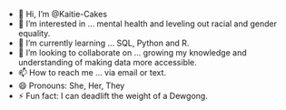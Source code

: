 - 👋 Hi, I’m @Kaitie-Cakes
- 👀 I’m interested in ... mental health and leveling out racial and gender equality.
- 🌱 I’m currently learning ... SQL, Python and R.
- 💞️ I’m looking to collaborate on ... growing my knowledge and understanding of making data more accessible. 
- 📫 How to reach me ... via email or text.
- 😄 Pronouns: She, Her, They
- ⚡ Fun fact: I can deadlift the weight of a Dewgong. 

<!---
Kaitie-Cakes/Kaitie-Cakes is a ✨ special ✨ repository because its `README.md` (this file) appears on your GitHub profile.
You can click the Preview link to take a look at your changes.
--->
